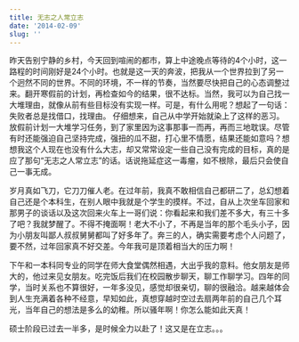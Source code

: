 ```yaml
---
title: 无志之人常立志
date: '2014-02-09'
slug: ''
---
```


昨天告别宁静的乡村，今天回到喧闹的都市，算上中途晚点等待的4个小时，这一路程的时间刚好是24个小时。也就是这一天的奔波，把我从一个世界拉到了另一个迥然不同的世界。不同的环境，不一样的节奏，当然要尽快把自己的心态调整过来。翻开寒假前的计划，再检查如今的结果，很不达标。当然，我可以为自己找一大堆理由，就像从前有些目标没有实现一样。可是，有什么用呢？想起了一句话：失败者总是找借口，找理由。
仔细想来，自己从中学开始就染上了这样的恶习。放假前计划一大堆学习任务，到了家里因为这事那事一而再，再而三地耽误。尽管有时还能强迫自己坚持完成，强扭的瓜不甜，打心里不情愿，结果还能如意吗？想想我这个人现在也没有什么大志，却又常常设定一些自己没有完成的目标，真的是应了那句“无志之人常立志”的话。话说拖延症这一毒瘤，如不根除，最后只会使自己一事无成。

岁月真如飞刀，它刀刀催人老。在过年前，我真不敢相信自己都研二了，总幻想着自己还是个本科生，在别人眼中我就是个学生的摸样。不过，自从上次坐车回家和那男子的谈话以及这次回来火车上一哥们说：你看起来和我们差不多大，有三十多了吧？我就梦醒了。不得不掩面啊！老大不小了，不再是当年的那个毛头小子，因为小朋友叫鄙人叔叔舅舅都叫了好多年了。奔三的人，确实需要考虑个人问题了，要不然，过年回家真不好交差。今年我可是顶着相当大的压力啊！

下午和一本科同专业的同学在师大食堂偶然相遇，大出乎我的意料。他女朋友是师大的，他过来见女朋友。吃完饭后我们在校园散步聊天，聊工作聊学习。四年的同学，当时关系也不算很好，一年多没见，感觉却很亲切，聊的很融洽。越来越体会到人生充满着各种不经意，早知如此，真想穿越时空过去扇两年前的自己几个耳光，当年自己的想法是多么的幼稚。所以骚年啊！你怎么能如此天真！

硕士阶段已过去一半多，是时候全力以赴了！这又是在立志。。。